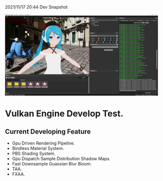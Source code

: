 2021/11/17 20:44 Dev Snapshot

![](dev/Snipaste_2021-12-26_15-16-07.png)

# Vulkan Engine Develop Test.

## Current Developing Feature

- Gpu Driven Rendering Pipeline.
- Bindless Material System.
- PBS Shading System.
- Gpu Dispatch Sample Distribution Shadow Maps.
- Fast Downsample Guassian Blur Bloom.
- TAA.
- FXAA.
